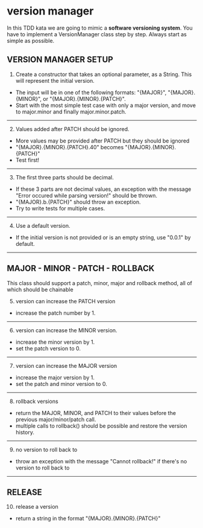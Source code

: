 # version manager
In this TDD kata we are going to mimic a **software versioning system**. 
You have to implement a VersionManager class step by step. Always start as simple as possible.

VERSION MANAGER SETUP
---------------------

1. Create a constructor that takes an optional parameter, as a String. This will represent the initial version. 
* The input will be in one of the following formats: "{MAJOR}", "{MAJOR}.{MINOR}", or "{MAJOR}.{MINOR}.{PATCH}".
* Start with the most simple test case with only a major version, and move to major.minor and finally major.minor.patch.
***


2. Values added after PATCH should be ignored. 
* More values may be provided after PATCH but they should be ignored
* "{MAJOR}.{MINOR}.{PATCH}.40" becomes "{MAJOR}.{MINOR}.{PATCH}"
* Test first!
***


3. The first three parts should be decimal.
* If these 3 parts are not decimal values, an exception with the message "Error occured while parsing version!" should be thrown.
* "{MAJOR}.b.{PATCH}" should throw an exception.
* Try to write tests for multiple cases.
***


4. Use a default version.
* If the initial version is not provided or is an empty string, use "0.0.1" by default.
***


MAJOR - MINOR - PATCH - ROLLBACK
--------------------------------
This class should support a patch, minor, major and rollback method, all of which should be chainable

5. version can increase the PATCH version
* increase the patch number by 1.
***


6. version can increase the MINOR version.
* increase the minor version by 1.
* set the patch version to 0.
***


7. version can increase the MAJOR version
* increase the major version by 1.
* set the patch and minor version to 0.
***


8. rollback versions
* return the MAJOR, MINOR, and PATCH to their values before the previous major/minor/patch call.
* multiple calls to rollback() should be possible and restore the version history.
***


9. no version to roll back to
* throw an exception with the message "Cannot rollback!" if there's no version to roll back to
***


RELEASE
-------
10. release a version
* return a string in the format "{MAJOR}.{MINOR}.{PATCH}"
